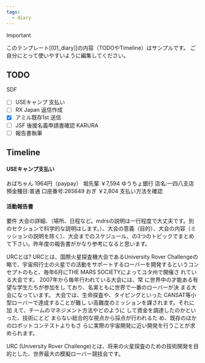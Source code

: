 ```yaml
---
tags:
  - diary
---
```

> [!IMPORTANT]
> このテンプレート[[01_diary]]の内容（TODOやTimeline）はサンプルです。
> ご自分にとって使いやすいように編集してください。

## TODO
SDF
- [ ] USEキャンプ 支払い
- [ ] RX Japan 返信作成
- [x] アミル既存1st 送信
- [ ] JSF 後援名義申請書確認
KARURA
- [ ] 報告書執筆

## Timeline
#### USEキャンプ支払い
おばちゃん 1964円（paypay）
堀先輩
	￥7,594
	ゆうちょ銀行
	店名:一四八支店
	預金種目:普通
	口座番号:265649
おぎ
	￥2,804
	支払い方法を確認

#### 活動報告書
要件
大会の詳細、（場所、日程など。mdrsの説明は一行程度で大丈夫です。別のセクションで科学的な説明はします。）、大会の意義（目的）、大会の内容（ミッションの説明を除く）、大会までのスケジュール、の3つのトピックでまとめて下さい。昨年度の報告書がかなり参考になると思います。

URCとは?
URCとは、国際火星探査機大会であるUniversity Rover Challengeの略で、宇宙飛行士の火星での活動をサポートするローバーを開発するというコンセプトのもと、毎年6月にTHE MARS SOCIETYによってユタ州で開催さ
れている大会です。
2007年から毎年行われている大会には、常
に世界中の才能ある有望な学生たちが参加をし
ており、名実ともに世界で一番のローバーが決
まる大会になっています。
大会では、生命探査や、タイピングといった
CANSAT等小型ローバーで達成することが難し
い高難度のミッションを課されます。それに加
えて、チームのマネジメント方法やどのように
して資金を調達したのかといった、技術にとど
まらない総合的な視点から採点が行われるた
め、既存のほかのロボットコンテストよりもさ
らに実際の宇宙開発に近い開発を行うことが求
められます。

 URC (University Rover Challenge)とは、将来の火星探査のための技術開発を目的とした、世界最大の模擬ローバー競技会です。